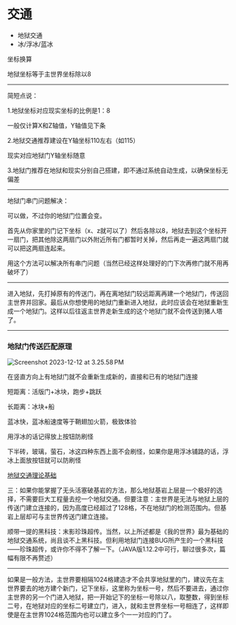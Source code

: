 # 交通

- 地狱交通
- 冰/浮冰/蓝冰



坐标换算

地狱坐标等于主世界坐标除以8

---

简短点说：

1.地狱坐标对应现实坐标的比例是1：8

一般仅计算X和Z轴值，Y轴值见下条

2.地狱交通推荐建设在Y轴坐标110左右（如115）

现实对应地狱门Y轴坐标随意

3.地狱门推荐在地狱和现实分别自己搭建，即不通过系统自动生成，以确保坐标无偏差

---

地狱门串门问题解决：

可以做，不过你的地狱门位置会变。

首先从你家里的门记下坐标（x、z就可以了）然后各除以8，地狱去到这个坐标开一扇门，把其他除这两扇门以外附近所有门都暂时关掉，然后再走一遍这两扇门就可以把这两扇连起来。

用这个方法可以解决所有串门问题（当然已经这样处理好的门下次再修门就不用再破坏了）

---

进入地狱，先打掉原有的传送门，再在离地狱门较远距离再建一个地狱门，传送回主世界并回家。最后从你想使用的地狱门重新进入地狱，此时应该会在地狱重新生成一个地狱门。这样以后往返主世界走新生成的这个地狱门就不会传送到猪人塔了。

---

### 地狱门传送匹配原理

![Screenshot 2023-12-12 at 3.25.58 PM](https://cdn.jsdelivr.net/gh/davidliuk/images@master/blog/Screenshot%202023-12-12%20at%203.25.58%E2%80%AFPM.png)

在竖直方向上有地狱门就不会重新生成新的，直接和已有的地狱门连接

短距离：活版门+冰块，跑步+跳跃

长距离：冰块+船



蓝冰快，蓝冰船速度等于鞘翅加火箭，极致体验

用浮冰的话记得放上按钮防刷怪

下半砖，玻璃，萤石，冰这四种东西上面不会刷怪，如果你是用浮冰铺路的话，浮冰上面放按钮就可以防刷怪

[地狱交通理论基础](https://www.bilibili.com/read/cv9226114/)

三：如果你能掌握了无头活塞破基岩的方法，那么地狱基岩上层是一个极好的选择，不需要巨大工程量去挖一个地狱交通。但要注意：主世界是无法与地狱上层的传送门建立连接的，因为高度已经超过了128格，不在地狱门的检测范围内。但基岩上层却可与主世界传送门建立连接。

顺带一提的黑科技：末影珍珠超传。当然，以上所述都是《我的世界》最为基础的地狱交通系统，尚且谈不上黑科技。但利用地狱门连接BUG所产生的一个黑科技——珍珠超传，或许你不得不了解一下。（JAVA版1.12.2中可行，聊过很多次，篇幅有限不再赘述）

---

如果是一般方法，主世界要相隔1024格建造才不会共享地狱里的门，建议先在主世界要去的地方建个新门，记下坐标，这里称为坐标一号，然后不要进去，通过你主世界的另一个门进入地狱，把一开始记下的坐标一号除以八，取整数，得到坐标二号，在地狱对应的坐标二号建立门，进入，就和主世界坐标一号相连了，这样即使是在主世界1024格范围内也可以建立多个一一对应的门了。